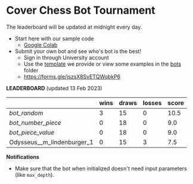 # Cover Chess Bot Tournament

The leaderboard will be updated at midnight every day.

- Start here with our sample code
  - [Google Colab](https://colab.research.google.com/github/nomomon/chess-bot-competition/blob/main/practical.ipynb)
- Submit your own bot and see who's bot is the best!
  - Sign in through University account
  - Use the [template](https://github.com/Fully-Connected-Graph/chess-bot-competition/blob/main/template_bot.py) we provide or view some examples in the [bots](https://github.com/Fully-Connected-Graph/chess-bot-competition/blob/main/bots) folder
  - https://forms.gle/jszsX8SvETQWobkP6


**LEADERBOARD** (updated 13 Feb 2023)

|                  | wins | draws | losses | score |
|------------------|------|-------|--------|-------|
| _bot_random_       | 3    | 15    | 0      | 10.5  |
| _bot_number_piece_| 0    | 18    | 0      | 9.0   |
| _bot_piece_value_ | 0    | 18    | 0      | 9.0   |
| Odysseus__m_lindenburger_1 | 0 | 15 | 3 | 7.5 |

**Notifications**

- Make sure that the bot when initialized doesn't need input parameters (like `max_depth`).
